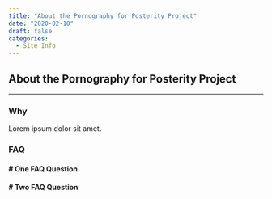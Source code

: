 ```yaml
---
title: "About the Pornography for Posterity Project"
date: "2020-02-10"
draft: false
categories:
  - Site Info
---
```

## About the Pornography for Posterity Project

----

### Why

Lorem ipsum dolor sit amet.

### FAQ
 
#### # One FAQ Question
#### # Two FAQ Question

